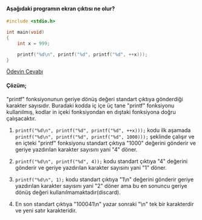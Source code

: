 #### Aşağıdaki programın ekran çıktısı ne olur?

```C
#include <stdio.h>

int main(void)
{
	int x = 999;

	printf("%d\n", printf("%d", printf("%d", ++x)));
}
```

[Ödevin Cevabı](https://youtu.be/m-P5Lbk3-RY)


#### Çözüm;

"printf" fonksiyonunun geriye dönüş değeri standart çıktıya gönderdiği karakter sayısıdır.
Buradaki kodda iç içe üç tane "printf" fonksiyonu kullanılmış, kodlar in içeki fonksiyondan en dıştaki fonksiyona doğru çalışacaktır.

1. `printf("%d\n", printf("%d", printf("%d", ++x)));` kodu ilk aşamada `printf("%d\n", printf("%d", printf("%d", 1000)));` şeklinde çalışır ve en içteki "printf" fonksiyonu standart çıktıya "1000" değerini gönderir ve geriye yazdırılan karakter sayısını yani "4" döner.

2. `printf("%d\n", printf("%d", 4));` kodu standart çıktıya "4" değerini gönderir ve geriye yazdırılan karakter sayısını yani "1" döner.

3. `printf("%d\n", 1);` kodu standart çıktıya "1\n" değerini gönderir geriye yazdırılan karakter sayısını yani "2" döner ama bu en sonuncu geriye dönüş değeri kullanılmamaktadır(discard).

4. En son standart çıktıya "100041\n" yazar sonraki "\n" tek bir karakterdir ve yeni satır karakteridir.
